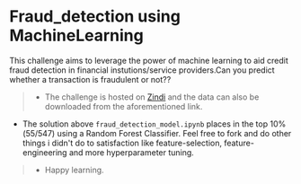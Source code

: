 # Fraud_detection using MachineLearning
<p>
This challenge aims to leverage the power of machine learning to aid credit fraud detection in financial instutions/service providers.Can you predict whether a transaction is fraudulent or not??

> * The challenge is hosted on [Zindi](https://www.zindi.africa/competitions/xente-fraud-detection-challenge/) and the data can also be downloaded from the aforementioned link.
  * The solution above ```fraud_detection_model.ipynb``` places in the top 10%(55/547) using a Random Forest Classifier. Feel free to fork and do other things i didn't do to satisfaction like feature-selection, feature-engineering and more hyperparameter tuning.
> * Happy learning.
</p>

